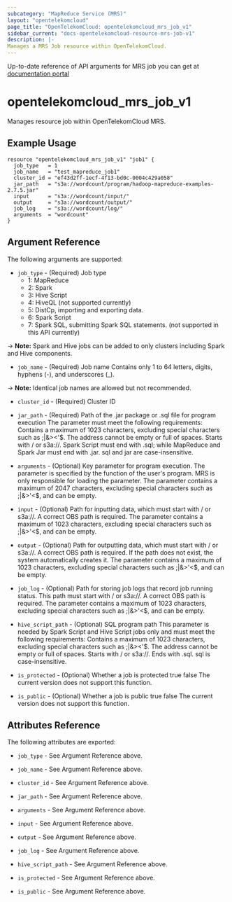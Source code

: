```yaml
---
subcategory: "MapReduce Service (MRS)"
layout: "opentelekomcloud"
page_title: "OpenTelekomCloud: opentelekomcloud_mrs_job_v1"
sidebar_current: "docs-opentelekomcloud-resource-mrs-job-v1"
description: |-
Manages a MRS Job resource within OpenTelekomCloud.
---
```


Up-to-date reference of API arguments for MRS job you can get at
[documentation portal](https://docs.otc.t-systems.com/mapreduce-service/api-ref/apis/job_object_apis_v1_not_recommended)

# opentelekomcloud_mrs_job_v1

Manages resource job within OpenTelekomCloud MRS.

## Example Usage

```hcl
resource "opentelekomcloud_mrs_job_v1" "job1" {
  job_type   = 1
  job_name   = "test_mapreduce_job1"
  cluster_id = "ef43d2ff-1ecf-4f13-bd0c-0004c429a058"
  jar_path   = "s3a://wordcount/program/hadoop-mapreduce-examples-2.7.5.jar"
  input      = "s3a://wordcount/input/"
  output     = "s3a://wordcount/output/"
  job_log    = "s3a://wordcount/log/"
  arguments  = "wordcount"
}
```

## Argument Reference

The following arguments are supported:

* `job_type` - (Required) Job type
  * 1: MapReduce
  * 2: Spark
  * 3: Hive Script
  * 4: HiveQL (not supported currently)
  * 5: DistCp, importing and exporting data.
  * 6: Spark Script
  * 7: Spark SQL, submitting Spark SQL statements. (not supported in this  API currently)

-> **Note:** Spark and Hive jobs can be added to only clusters including Spark and Hive components.

* `job_name` - (Required) Job name Contains only 1 to 64 letters, digits, hyphens
  (-), and underscores (_).

-> **Note:** Identical job names are allowed but not recommended.

* `cluster_id` - (Required) Cluster ID

* `jar_path` - (Required) Path of the .jar package or .sql file for program
  execution The parameter must meet the following requirements: Contains a maximum
  of 1023 characters, excluding special characters such as ;|&><'$. The address
  cannot be empty or full of spaces. Starts with / or s3a://. Spark Script must
  end with .sql; while MapReduce and Spark Jar must end with .jar. sql and jar
  are case-insensitive.

* `arguments` - (Optional) Key parameter for program execution. The parameter
  is specified by the function of the user's program. MRS is only responsible
  for loading the parameter. The parameter contains a maximum of 2047 characters,
  excluding special characters such as ;|&>'<$, and can be empty.

* `input` - (Optional) Path for inputting data, which must start with / or s3a://.
  A correct OBS path is required. The parameter contains a maximum of 1023 characters,
  excluding special characters such as ;|&>'<$, and can be empty.

* `output` - (Optional) Path for outputting data, which must start with / or
  s3a://. A correct OBS path is required. If the path does not exist, the system
  automatically creates it. The parameter contains a maximum of 1023 characters,
  excluding special characters such as ;|&>'<$, and can be empty.

* `job_log` - (Optional) Path for storing job logs that record job running status.
  This path must start with / or s3a://. A correct OBS path is required. The parameter
  contains a maximum of 1023 characters, excluding special characters such as
  ;|&>'<$, and can be empty.

* `hive_script_path` - (Optional) SQL program path This parameter is needed
  by Spark Script and Hive Script jobs only and must meet the following requirements:
  Contains a maximum of 1023 characters, excluding special characters such as
  ;|&><'$. The address cannot be empty or full of spaces. Starts with / or s3a://.
  Ends with .sql. sql is case-insensitive.

* `is_protected` - (Optional) Whether a job is protected true false The current
  version does not support this function.

* `is_public` - (Optional) Whether a job is public true false The current version
  does not support this function.

## Attributes Reference

The following attributes are exported:

* `job_type` - See Argument Reference above.

* `job_name` - See Argument Reference above.

* `cluster_id` - See Argument Reference above.

* `jar_path` - See Argument Reference above.

* `arguments` - See Argument Reference above.

* `input` - See Argument Reference above.

* `output` - See Argument Reference above.

* `job_log` - See Argument Reference above.

* `hive_script_path` - See Argument Reference above.

* `is_protected` - See Argument Reference above.

* `is_public` - See Argument Reference above.
